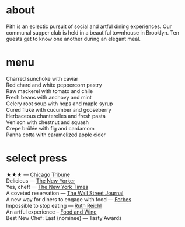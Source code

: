 # about

Pith is an eclectic pursuit of social and artful dining experiences. Our communal supper club is held in a beautiful townhouse in Brooklyn. Ten guests get to know one another during an elegant meal.
# menu

Charred sunchoke with caviar   
Red chard and white peppercorn pastry     
Raw mackerel with tomato and chile  
Fresh beans with anchovy and mint  
Celery root soup with hops and maple syrup   
Cured fluke with cucumber and gooseberry  
Herbaceous chanterelles and fresh pasta  
Venison with chestnut and squash    
Crepe brûlée with fig and cardamom  
Panna cotta with caramelized apple cider
# select press

★★★ — <a href="http://www.chicagotribune.com/dining/restaurants/ct-review-intro-jonah-reider-food-0928-20160924-column.html">Chicago Tribune</a>  
Delicious — <a href="http://www.newyorker.com/magazine/2017/05/22/pith-graduates-from-the-dorm">The New Yorker</a>    
Yes, chef! — <a href="https://www.nytimes.com/2017/04/20/style/jonah-reider-pith-supper-club.html">The New York Times</a>    
A coveted reservation — <a href="http://www.wsj.com/articles/for-columbia-student-entrepreneur-dorm-restaurant-is-just-the-first-course-1454113319">The Wall Street Journal</a>    
A new way for diners to engage with food — <a href="http://www.forbes.com/sites/eveturowpaul/2016/09/09/what-happens-when-the-dorm-room-chef-graduates/">Forbes</a>    
Impossible to stop eating — <a href="http://ruthreichl.com/2016/04/a-pithy-meal.html/">Ruth Reichl</a>    
An artful experience – <a>[Food and Wine](http://www.foodandwine.com/chefs/why-these-chefs-are-creating-alternative-restaurant)</a>    
Best New Chef: East (nominee) — <a>Tasty Awards</a>
